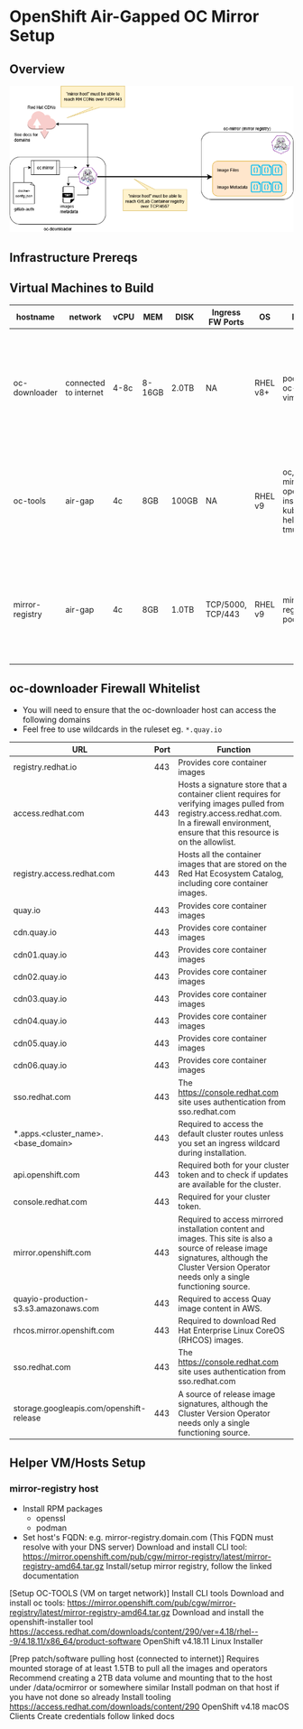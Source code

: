 # OpenShift Air-Gapped OC Mirror Setup

## Overview
![OC Mirror Flow](img/mirror-flow.png)



## Infrastructure Prereqs

## Virtual Machines to Build
| hostname      | network               | vCPU | MEM    | DISK      | Ingress FW Ports | OS       | PKGS                                                        | Purpse/Notes                                                                                                                                  |
|---------------|-----------------------|------|--------|-----------|------------------|----------|-------------------------------------------------------------|-----------------------------------------------------------------------------------------------------------------------------------------------|
| oc-downloader | connected to internet | 4-8c | 8-16GB | 2.0TB | NA               | RHEL v8+ | podman, oc-mirror, vim, tmux                                | This host is the one that will pull all of the images down from the internet and then we will tar them up to migrate to the airgapped network |
| oc-tools      | air-gap               | 4c   | 8GB    | 100GB     | NA               | RHEL v9  | oc, oc-mirror, openshift-install, kubectl, helm, curl, tmux | This will be the host that we use to install openshift on the nodes and unpack and import the images to the disconnected registry             |
| mirror-registry     | air-gap               | 4c   | 8GB   | 1.0TB | TCP/5000, TCP/443 | RHEL v9  | mirror-registry, podman                                     | This host will act as our temporary air-gapped container image registry that will be used to bootstrap the cluster install                    |

## oc-downloader Firewall Whitelist
* You will need to ensure that the oc-downloader host can access the following domains
* Feel free to use wildcards in the ruleset eg. `*.quay.io`

| URL                                      | Port | Function                                                                                                                                                                                           |
|------------------------------------------|------|----------------------------------------------------------------------------------------------------------------------------------------------------------------------------------------------------|
| registry.redhat.io                       | 443  | Provides core container images                                                                                                                                                                     |
| access.redhat.com                        | 443  | Hosts a signature store that a container client requires for verifying images pulled from registry.access.redhat.com. In a firewall environment, ensure that this resource is on the allowlist.    |
| registry.access.redhat.com               | 443  | Hosts all the container images that are stored on the Red Hat Ecosystem Catalog, including core container images.                                                                                  |
| quay.io                                  | 443  | Provides core container images                                                                                                                                                                     |
| cdn.quay.io                              | 443  | Provides core container images                                                                                                                                                                     |
| cdn01.quay.io                            | 443  | Provides core container images                                                                                                                                                                     |
| cdn02.quay.io                            | 443  | Provides core container images                                                                                                                                                                     |
| cdn03.quay.io                            | 443  | Provides core container images                                                                                                                                                                     |
| cdn04.quay.io                            | 443  | Provides core container images                                                                                                                                                                     |
| cdn05.quay.io                            | 443  | Provides core container images                                                                                                                                                                     |
| cdn06.quay.io                            | 443  | Provides core container images                                                                                                                                                                     |
| sso.redhat.com                           | 443  | The https://console.redhat.com site uses authentication from sso.redhat.com                                                                                                                        |
| *.apps.<cluster_name>.<base_domain>      | 443  | Required to access the default cluster routes unless you set an ingress wildcard during installation.                                                                                              |
| api.openshift.com                        | 443  | Required both for your cluster token and to check if updates are available for the cluster.                                                                                                        |
| console.redhat.com                       | 443  | Required for your cluster token.                                                                                                                                                                   |
| mirror.openshift.com                     | 443  | Required to access mirrored installation content and images. This site is also a source of release image signatures, although the Cluster Version Operator needs only a single functioning source. |
| quayio-production-s3.s3.amazonaws.com    | 443  | Required to access Quay image content in AWS.                                                                                                                                                      |
| rhcos.mirror.openshift.com               | 443  | Required to download Red Hat Enterprise Linux CoreOS (RHCOS) images.                                                                                                                               |
| sso.redhat.com                           | 443  | The https://console.redhat.com site uses authentication from sso.redhat.com                                                                                                                        |
| storage.googleapis.com/openshift-release | 443  | A source of release image signatures, although the Cluster Version Operator needs only a single functioning source.                                                                                |

## Helper VM/Hosts Setup

### mirror-registry host
* Install RPM packages
  * openssl
  * podman
* Set host's FQDN: e.g. mirror-registry.domain.com (This FQDN must resolve with your DNS server)
Download and install CLI tool: https://mirror.openshift.com/pub/cgw/mirror-registry/latest/mirror-registry-amd64.tar.gz
Install/setup mirror registry, follow the linked documentation

[Setup OC-TOOLS (VM on target network)]
Install CLI tools
Download and install oc tools: https://mirror.openshift.com/pub/cgw/mirror-registry/latest/mirror-registry-amd64.tar.gz
Download and install the openshift-installer tool https://access.redhat.com/downloads/content/290/ver=4.18/rhel---9/4.18.11/x86_64/product-software
OpenShift v4.18.11 Linux Installer 

[Prep patch/software pulling host (connected to internet)]
Requires mounted storage of at least 1.5TB to pull all the images and operators
Recommend creating a 2TB data volume and mounting that to the host under /data/ocmirror or somewhere similar
Install podman on that host if you have not done so already
Install tooling https://access.redhat.com/downloads/content/290
OpenShift v4.18 macOS Clients
Create credentials follow linked docs

